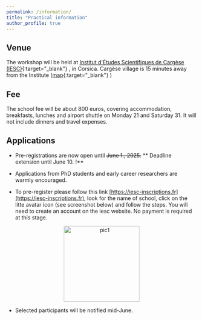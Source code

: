 ```yaml
---
permalink: /information/
title: "Practical information"
author_profile: true
---
```


## Venue
The workshop will be held at [Institut d'Études Scientifiques de Cargèse (IESC)](https://iesc.universita.corsica/?lang=en){:target="_blank"} , in Corsica. Cargèse village is 15 minutes away from the Institute ([map](https://www.google.com/maps/place/Institut+d'%C3%A9tudes+scientifiques+de+Carg%C3%A8se/@42.1347222,8.6088889,17z/data=!3m1!4b1!4m6!3m5!1s0x12da7bceca37af77:0xc3a8f34b39c63765!8m2!3d42.1347222!4d8.6088889!16s%2Fg%2F1vb9g4s1?entry=ttu&g_ep=EgoyMDI1MDEwNy4wIKXMDSoASAFQAw%3D%3D){:target="_blank"} )

## Fee
The school fee  will be about 800 euros, covering accommodation, breakfasts, lunches and airport shuttle on Monday 21  and Saturday 31. It will not include dinners and travel expenses. 

## Applications
- Pre-registrations are now open until ~~June 1., 2025.~~ ** Deadline extension until June 10. !**

-  Applications from PhD students and early career researchers are warmly encouraged. 

- To pre-register please follow this link [https://iesc-inscriptions.fr](https://iesc-inscriptions.fr), look for the name of school, click on the litte avatar icon (see screenshot below) and follow the steps. You will need to create an account on the iesc website. No payment is required at this stage.

<center>
<img src="{{ site.baseurl }}/files/howto.png" alt="pic1" style="height: 200px" >
</center>

- Selected participants will be notified mid-June.


